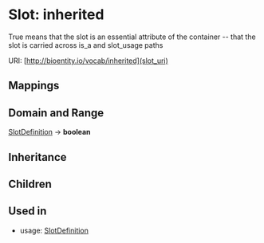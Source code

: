 # Slot: inherited


True means that the slot is an essential attribute of the container -- that the slot is carried across is_a and slot_usage paths

URI: [http://bioentity.io/vocab/inherited](slot_uri)
## Mappings

## Domain and Range

[SlotDefinition](SlotDefinition.md) -> **boolean**
## Inheritance

## Children

## Used in

 *  usage: [SlotDefinition](SlotDefinition.md)
